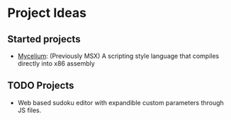 # Project Ideas

 ## Started projects
 - [Mycelium](https://github.com/mossx-dev/mycelium): (Previously MSX) A scripting style language that compiles directly into x86 assembly

 ## TODO Projects
 - Web based sudoku editor with expandible custom parameters through JS files.
